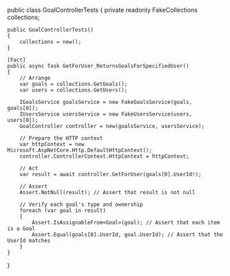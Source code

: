 public class GoalControllerTests
{
    private readonly FakeCollections collections;

    public GoalControllerTests()
    {
        collections = new();
    }

    [Fact]
    public async Task GetForUser_ReturnsGoalsForSpecifiedUser()
    {
        // Arrange
        var goals = collections.GetGoals();
        var users = collections.GetUsers();

        IGoalsService goalsService = new FakeGoalsService(goals, goals[0]);
        IUsersService usersService = new FakeUsersService(users, users[0]);
        GoalController controller = new(goalsService, usersService);

        // Prepare the HTTP context
        var httpContext = new Microsoft.AspNetCore.Http.DefaultHttpContext();
        controller.ControllerContext.HttpContext = httpContext;

        // Act
        var result = await controller.GetForUser(goals[0].UserId!);

        // Assert
        Assert.NotNull(result); // Assert that result is not null

        // Verify each goal's type and ownership
        foreach (var goal in result)
        {
            Assert.IsAssignableFrom<Goal>(goal); // Assert that each item is a Goal
            Assert.Equal(goals[0].UserId, goal.UserId); // Assert that the UserId matches
        }
    }
}
